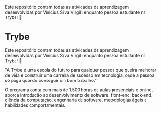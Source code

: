 Este repositório contém todas as atividades de aprendizagem desenvolvidas por Vinicius Silva Virgilli enquanto pessoa estudante na Trybe! :rocket:

# Trybe

Este repositório contém todas as atividades de aprendizagem desenvolvidas por Vinicius Silva Virgilli enquanto pessoa estudante na Trybe! :rocket:

"A Trybe é uma escola do futuro para qualquer pessoa que queira melhorar de vida e construir uma carreira de sucesso em tecnologia, onde a pessoa só paga quando conseguir um bom trabalho."

O programa conta com mais de 1.500 horas de aulas presenciais e online, aborda introdução ao desenvolvimento de software, front-end, back-end, ciência da computação, engenharia de software, metodologias ágeis e habilidades comportamentais.

